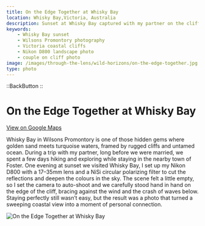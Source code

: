 ```yaml
---
title: On the Edge Together at Whisky Bay
location: Whisky Bay,Victoria, Australia
description: Sunset at Whisky Bay captured with my partner on the cliffs of Wilsons Promontory — a wild, personal moment against the endless ocean horizon.
keywords:
    - Whisky Bay sunset
    - Wilsons Promontory photography
    - Victoria coastal cliffs
    - Nikon D800 landscape photo
    - couple on cliff photo
image: /images/through-the-lens/wild-horizons/on-the-edge-together.jpg
type: photo
---
```


::BackButton
::

# On the Edge Together at Whisky Bay

<a href="https://www.google.com/maps/search/?api=1&query=Whisky+Bay,Victoria,+Australia" target="_blank" rel="noopener noreferrer">View on Google Maps</a>

Whisky Bay in Wilsons Promontory is one of those hidden gems where golden sand meets turquoise waters, framed by rugged cliffs and untamed ocean. During a trip with my partner, long before we were married, we spent a few days hiking and exploring while staying in the nearby town of Foster. One evening at sunset we visited Whisky Bay, I set up my Nikon D800 with a 17–35mm lens and a NiSi circular polarizing filter to cut the reflections and deepen the colours in the sky. The scene felt a little empty, so I set the camera to auto-shoot and we carefully stood hand in hand on the edge of the cliff, bracing against the wind and the crash of waves below. Staying perfectly still wasn’t easy, but the result was a photo that turned a sweeping coastal view into a moment of personal connection.

![On the Edge Together at Whisky Bay](/images/through-the-lens/wild-horizons/on-the-edge-together.jpg)

<div class="mb-8"></div>

